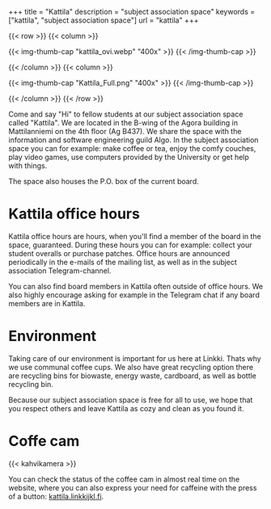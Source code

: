 +++
title = "Kattila"
description = "subject association space"
keywords = ["kattila", "subject association space"]
url = "kattila"
+++

{{< row >}}
{{< column >}}

{{< img-thumb-cap "kattila_ovi.webp" "400x" >}}
{{< /img-thumb-cap >}}

{{< /column >}}
{{< column >}}

{{< img-thumb-cap "Kattila_Full.png" "400x" >}}
{{< /img-thumb-cap >}}

{{< /column >}}
{{< /row >}}

Come and say "Hi" to fellow students at our subject association space called "Kattila". We are located in the B-wing of the Agora building in Mattilanniemi on the 4th floor (Ag B437). We share the space with the information and software engineering guild Algo. In the subject association space you can for example: make coffee or tea, enjoy the comfy couches, play video games, use computers provided by the University or get help with things.

The space also houses the P.O. box of the current board.

# Kattila office hours

Kattila office hours are hours, when you'll find a member of the board in the space, guaranteed. During these hours you can for example: collect your student overalls or purchase patches. Office hours are announced periodically in the e-mails of the mailing list, as well as in the subject association Telegram-channel. 

You can also find board members in Kattila often outside of office hours. We also highly encourage asking for example in the Telegram chat if any board members are in Kattila.

# Environment

Taking care of our environment is important for us here at Linkki. Thats why we use communal coffee cups. We also have great recycling option there are recycling bins for biowaste, energy waste, cardboard, as well as bottle recycling bin.

Because our subject association space is free for all to use, we hope that you respect others and leave Kattila as cozy and clean as you found it. 

# Coffe cam

{{< kahvikamera >}}

You can check the status of the coffee cam in almost real time on the website, where you can also express your need for caffeine with the press of a button: [kattila.linkkijkl.fi](https://kattila.linkkijkl.fi).
